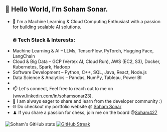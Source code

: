 ## 👋 Hello World, I’m Soham Sonar.
- 🚀 I'm a Machine Learning & Cloud Computing Enthusiast with a passion for building scalable AI solutions.
  ### 🔥 Tech Stack & Interests:
- Machine Learning & AI – LLMs, TensorFlow, PyTorch, Hugging Face, LangChain
- Cloud & Big Data – GCP (Vertex AI, Cloud Run), AWS (EC2, S3), Docker, Kubernetes, Spark, Hadoop
- Software Development – Python, C++, SQL, Java, React, Node.js
- Data Science & Analytics – Pandas, NumPy, Tableau, Power BI
- 
- 📫 Let's connect, Feel free to reach out to me on (www.linkedin.com/in/sohamsonar23).
- 🌟 I am always eager to share and learn from the developer community :)
- 🌐 Do checkout my portfolio website @ <a href=https://sohamsonar.com target="_blank">Soham Sonar</a>
- ♟️ If you share a passion for chess, join me on the board @<a href=https://www.chess.com/member/soham427 target="_blank">Soham427 </a>

![Soham's GitHub stats](https://github-readme-stats-sigma-five.vercel.app/api?username=sohamvsonar&hide_border=true&show_icons=true&custom_title=Soham%27s-GitHub-Stats&count_private=true&theme=vue-dark)
[![GitHub Streak](https://streak-stats.demolab.com/?user=sohamvsonar)](https://git.io/streak-stats)
